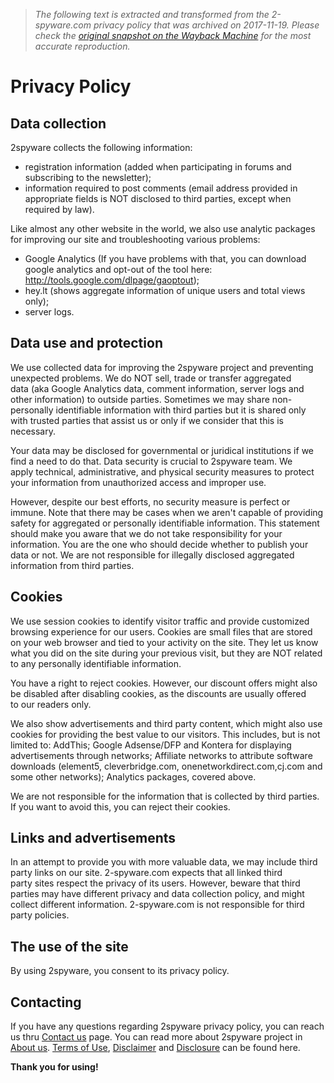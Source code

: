 > *The following text is extracted and transformed from the 2-spyware.com privacy policy that was archived on 2017-11-19. Please check the [original snapshot on the Wayback Machine](https://web.archive.org/web/20171119205310id_/http%3A//www.2-spyware.com/privacy-policy) for the most accurate reproduction.*

# Privacy Policy

## Data collection

2spyware collects the following information:

  * registration information (added when participating in forums and subscribing to the newsletter);
  * information required to post comments (email address provided in appropriate fields is NOT disclosed to third parties, except when required by law).



Like almost any other website in the world, we also use analytic packages for improving our site and troubleshooting various problems:

  * Google Analytics (If you have problems with that, you can download google analytics and opt-out of the tool here: http://tools.google.com/dlpage/gaoptout);
  * hey.lt (shows aggregate information of unique users and total views only);
  * server logs.



## Data use and protection

We use collected data for improving the 2spyware project and preventing unexpected problems. We do NOT sell, trade or transfer aggregated data (aka Google Analytics data, comment information, server logs and other information) to outside parties. Sometimes we may share non-personally identifiable information with third parties but it is shared only with trusted parties that assist us or only if we consider that this is necessary.

Your data may be disclosed for governmental or juridical institutions if we find a need to do that. Data security is crucial to 2spyware team. We apply technical, administrative, and physical security measures to protect your information from unauthorized access and improper use.

However, despite our best efforts, no security measure is perfect or immune. Note that there may be cases when we aren't capable of providing safety for aggregated or personally identifiable information. This statement should make you aware that we do not take responsibility for your information. You are the one who should decide whether to publish your data or not. We are not responsible for illegally disclosed aggregated information from third parties.

## Cookies

We use session cookies to identify visitor traffic and provide customized browsing experience for our users. Cookies are small files that are stored on your web browser and tied to your activity on the site. They let us know what you did on the site during your previous visit, but they are NOT related to any personally identifiable information.

You have a right to reject cookies. However, our discount offers might also be disabled after disabling cookies, as the discounts are usually offered to our readers only.

We also show advertisements and third party content, which might also use cookies for providing the best value to our visitors. This includes, but is not limited to: AddThis; Google Adsense/DFP and Kontera for displaying advertisements through networks; Affiliate networks to attribute software downloads (element5, cleverbridge.com, onenetworkdirect.com,cj.com and some other networks); Analytics packages, covered above. 

We are not responsible for the information that is collected by third parties. If you want to avoid this, you can reject their cookies.

## Links and advertisements

In an attempt to provide you with more valuable data, we may include third party links on our site. 2-spyware.com expects that all linked third party sites respect the privacy of its users. However, beware that third parties may have different privacy and data collection policy, and might collect different information. 2-spyware.com is not responsible for third party policies.

## The use of the site

By using 2spyware, you consent to its privacy policy.

## Contacting

If you have any questions regarding 2spyware privacy policy, you can reach us thru [Contact us](https://www.2-spyware.com/news/contact-us) page. You can read more about 2spyware project in [About us](https://www.2-spyware.com/news/about-us). [Terms of Use](https://www.2-spyware.com/news/terms-of-use), [Disclaimer](https://www.2-spyware.com/news/disclaimer) and [Disclosure](https://www.2-spyware.com/news/disclosure) can be found here.

**Thank you for using!**

